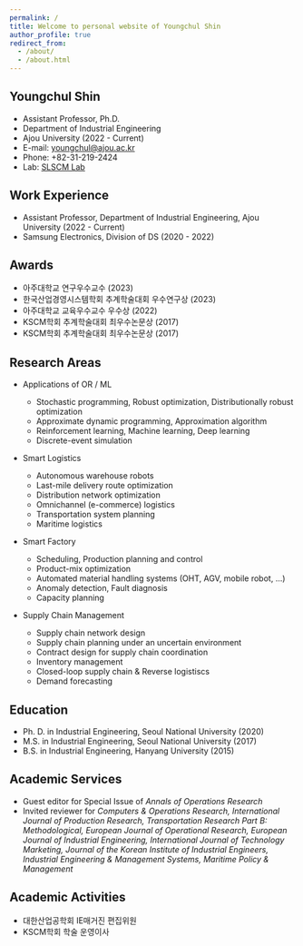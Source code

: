 ```yaml
---
permalink: /
title: Welcome to personal website of Youngchul Shin
author_profile: true
redirect_from:
  - /about/
  - /about.html
---
```

## Youngchul Shin
* Assistant Professor, Ph.D.
* Department of Industrial Engineering
* Ajou University (2022 - Current)
* E-mail: youngchul@ajou.ac.kr
* Phone: +82-31-219-2424
* Lab: [SLSCM Lab](https://ycshin.oopy.io/)

## Work Experience
* Assistant Professor, Department of Industrial Engineering, Ajou University (2022 - Current)
* Samsung Electronics, Division of DS (2020 - 2022)

## Awards
* 아주대학교 연구우수교수 (2023)
* 한국산업경영시스템학회 추계학술대회 우수연구상 (2023)
* 아주대학교 교육우수교수 우수상 (2022)
* KSCM학회 추계학술대회 최우수논문상 (2017)
* KSCM학회 추계학술대회 최우수논문상 (2017)

## Research Areas
* Applications of OR / ML
  * Stochastic programming, Robust optimization, Distributionally robust optimization 
  * Approximate dynamic programming, Approximation algorithm
  * Reinforcement learning, Machine learning, Deep learning
  * Discrete-event simulation
 
* Smart Logistics
  * Autonomous warehouse robots
  * Last-mile delivery route optimization
  * Distribution network optimization
  * Omnichannel (e-commerce) logistics
  * Transportation system planning
  * Maritime logistics

* Smart Factory
  * Scheduling, Production planning and control
  * Product-mix optimization
  * Automated material handling systems (OHT, AGV, mobile robot, ...)
  * Anomaly detection, Fault diagnosis
  * Capacity planning

* Supply Chain Management
  * Supply chain network design
  * Supply chain planning under an uncertain environment
  * Contract design for supply chain coordination
  * Inventory management
  * Closed-loop supply chain & Reverse logistiscs 
  * Demand forecasting

 
## Education
* Ph. D. in Industrial Engineering, Seoul National University (2020)
* M.S. in Industrial Engineering, Seoul National University (2017)
* B.S. in Industrial Engineering, Hanyang University (2015)

## Academic Services
* Guest editor for Special Issue of _Annals of Operations Research_
* Invited reviewer for _Computers & Operations Research, International Journal of Production Research, Transportation Research Part B: Methodological, European Journal of Operational Research, European Journal of Industrial Engineering, International Journal of Technology Marketing, Journal of the Korean Institute of Industrial Engineers, Industrial Engineering & Management Systems, Maritime Policy & Management_

## Academic Activities
* 대한산업공학회 IE매거진 편집위원
* KSCM학회 학술 운영이사
